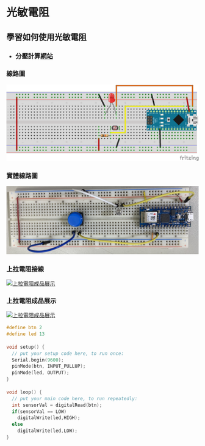 # 光敏電阻
## 學習如何使用光敏電阻

- ### 分壓計算[網站](https://www.digikey.tw/zh/resources/conversion-calculators/conversion-calculator-voltage-divider)


### 線路圖
![光敏電阻線路圖](光敏電阻_bb.png)

### 實體線路圖
![成品](IMG_0372.jpg)

### 上拉電阻接線
[![上拉電阻成品展示](https://img.youtube.com/vi/y28I-Kwlljg/2.jpg)](https://youtu.be/y28I-Kwlljg)

### 上拉電阻成品展示
[![上拉電阻成品展示](https://img.youtube.com/vi/_LYhqSXSdy8/1.jpg)](https://youtu.be/_LYhqSXSdy8)



```C++
#define btn 2
#define led 13

void setup() {
  // put your setup code here, to run once:
  Serial.begin(9600);
  pinMode(btn, INPUT_PULLUP);
  pinMode(led, OUTPUT);
}

void loop() {
  // put your main code here, to run repeatedly:
  int sensorVal = digitalRead(btn);
  if(sensorVal == LOW)
    digitalWrite(led,HIGH);
  else
    digitalWrite(led,LOW);
}
```

